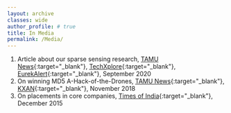 ```yaml
---
layout: archive
classes: wide
author_profile: # true
title: In Media
permalink: /Media/
---
```

1. Article about our sparse sensing research, [TAMU News](https://engineering.tamu.edu/news/2020/09/new-mathematical-tool-can-select-the-best-sensors-for-the-job.html){:target="_blank"}, [TechXplore](https://techxplore.com/news/2020-09-mathematical-tool-sensors-job.html){:target="_blank"}, [EurekAlert](https://www.eurekalert.org/pub_releases/2020-09/tau-nmt091720.php){:target="_blank"}, September 2020
1. On winning MD5 A-Hack-of-the-Drones, [TAMU News](https://engineering.tamu.edu/news/2018/11/a-team-wins-md5-a-hack-of-the-drones-2018.html){:target="_blank"}, [KXAN](https://www.kxan.com/news/local/austin/department-of-defense-army-futures-invest-in-austin-hackathon-ideas/1488776718/){:target="_blank"}, November 2018
1. On placements in core companies, [Times of India](https://timesofindia.indiatimes.com/home/education/news/Core-not-cash-counts-for-IIT-Kharagpur-students/articleshow/50082945.cms){:target="_blank"}, December 2015
